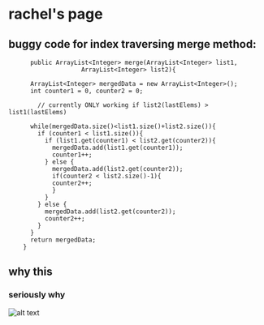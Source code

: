 # rachel's page
## buggy code for index traversing merge method:
```
      public ArrayList<Integer> merge(ArrayList<Integer> list1,
				    ArrayList<Integer> list2){
      
      ArrayList<Integer> mergedData = new ArrayList<Integer>();
      int counter1 = 0, counter2 = 0;

        // currently ONLY working if list2(lastElems) > list1(lastElems)
        
      while(mergedData.size()<list1.size()+list2.size()){
        if (counter1 < list1.size()){
          if (list1.get(counter1) < list2.get(counter2)){
            mergedData.add(list1.get(counter1));
            counter1++;
          } else {
            mergedData.add(list2.get(counter2));
            if(counter2 < list2.size()-1){
            counter2++;
            }
          }
        } else {
          mergedData.add(list2.get(counter2));
          counter2++;
        }
      }
      return mergedData;
    } 
```

## why this
### seriously why
![alt text](https://media.giphy.com/media/0Vv0Ne2CnOClIExIuL/giphy.gif "y tho")
